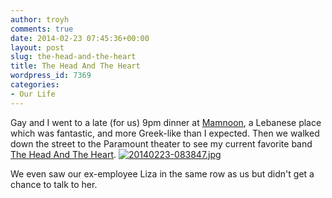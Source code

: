 ```yaml
---
author: troyh
comments: true
date: 2014-02-23 07:45:36+00:00
layout: post
slug: the-head-and-the-heart
title: The Head And The Heart
wordpress_id: 7369
categories:
- Our Life
---
```


Gay and I went to a late (for us) 9pm dinner at [Mamnoon](http://www.mamnoonrestaurant.com/), a Lebanese place which was fantastic, and more Greek-like than I expected.  Then we walked down the street to the Paramount theater to see my current favorite band [The Head And The Heart](http://www.theheadandtheheart.com/). 
[![20140223-083847.jpg](http://troyandgay.files.wordpress.com/2014/02/20140223-083847.jpg)](http://troyandgay.files.wordpress.com/2014/02/20140223-083847.jpg)

We even saw our ex-employee Liza in the same row as us but didn't get a chance to talk to her.
